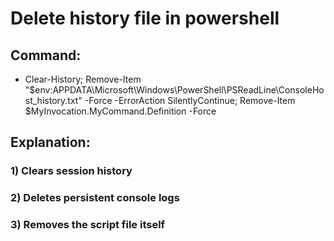 # Delete history file in powershell 

## Command:

 - Clear-History; Remove-Item "$env:APPDATA\Microsoft\Windows\PowerShell\PSReadLine\ConsoleHost_history.txt" -Force -ErrorAction SilentlyContinue; Remove-Item $MyInvocation.MyCommand.Definition -Force

## Explanation:

### 1) Clears session history

### 2)  Deletes persistent console logs

### 3) Removes the script file itself
